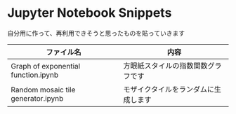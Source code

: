 # Jupyter Notebook Snippets

自分用に作って、再利用できそうと思ったものを貼っていきます

|ファイル名|内容|
|-|-|
|Graph of exponential function.ipynb|方眼紙スタイルの指数関数グラフです|
|Random mosaic tile generator.ipynb|モザイクタイルをランダムに生成します|